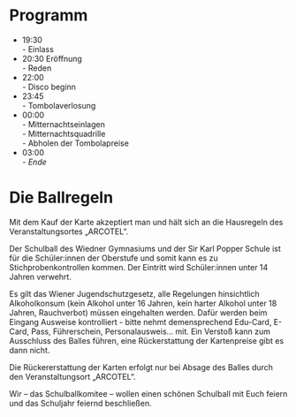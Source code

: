 # Programm

- 19:30 \
           - Einlass
- 20:30 Eröffnung \
           - Reden
- 22:00 \
           - Disco beginn
- 23:45 \
           - Tombolaverlosung
- 00:00 \
           - Mitternachtseinlagen \
           - Mitternachtsquadrille\
           - Abholen der Tombolapreise
- 03:00 \
           - *Ende*


# Die Ballregeln

Mit dem Kauf der Karte akzeptiert man und hält sich an die Hausregeln des Veranstaltungsortes „ARCOTEL“.

Der Schulball des Wiedner Gymnasiums und der Sir Karl Popper Schule ist für die Schüler:innen der Oberstufe und somit kann es zu Stichprobenkontrollen kommen. Der Eintritt wird Schüler:innen unter 14 Jahren verwehrt.

Es gilt das Wiener Jugendschutzgesetz, alle Regelungen hinsichtlich Alkoholkonsum (kein Alkohol unter 16 Jahren, kein harter Alkohol unter 18 Jahren, Rauchverbot) müssen eingehalten werden. Dafür werden beim Eingang Ausweise kontrolliert - bitte nehmt demensprechend Edu-Card, E-Card, Pass, Führerschein, Personalausweis... mit. Ein Verstoß kann zum Ausschluss des Balles führen, eine Rückerstattung der Kartenpreise gibt es dann nicht.

Die Rückererstattung der Karten erfolgt nur bei Absage des Balles durch den Veranstaltungsort „ARCOTEL“.

Wir – das Schulballkomitee – wollen einen schönen Schulball mit Euch feiern und das Schuljahr feiernd beschließen.

